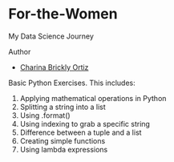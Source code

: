 # For-the-Women
My Data Science Journey

Author
* [Charina Brickly Ortiz](https://github.com/mariacharina17/)

Basic Python Exercises. This includes:

1. Applying mathematical operations in Python
2. Splitting a string into a list
3. Using .format()
4. Using indexing to grab a specific string
5. Difference between a tuple and a list
6. Creating simple functions
7. Using lambda expressions
